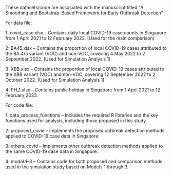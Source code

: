 These datasets/code are associated with the manuscript titled "A Smoothing and Bootstrap-Based Framework for Early Outbreak Detection"

For data file:

1: covid_case.xlsx – Contains daily local COVID-19 case counts in Singapore from 1 April 2021 to 12 February 2023. (Used for the main comparison)

2: BA45.xlsx – Contains the proportion of local COVID-19 cases attributed to the BA.4/5 variant (VOC) and non-VOC, covering 4 May 2022 to 2 September 2022. (Used for Simulation Analysis 1)

3: XBB.xlsx – Contains the proportion of local COVID-19 cases attributed to the XBB variant (VOC) and non-VOC, covering 12 September 2022 to 2 October 2022. (Used for Simulation Analysis 1)

4: PH_1.xlsx – Contains public holiday in Singapore from 1 April 2021 to 12 February 2023.

For code file:

1: data_process_functions – Includes the required R libraries and the key functions used for analysis, including those proposed in this study.

2: proposed_covid – Implements the proposed outbreak detection methods applied to COVID-19 case data in Singapore.

3: others_covid – Implements other outbreak detection methods applied to the same COVID-19 case data in Singapore.

4: model 1–3 – Contains code for both proposed and comparison methods used in the simulation study based on Models 1 through 3.
